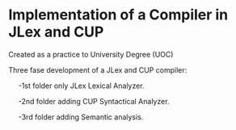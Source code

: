 # Implementation of a Compiler in JLex and CUP

Created as a practice to University Degree (UOC)

Three fase development of a JLex and CUP compiler:

      -1st folder only JLex Lexical Analyzer.

      -2nd folder adding CUP Syntactical Analyzer.

      -3rd folder adding Semantic analysis.